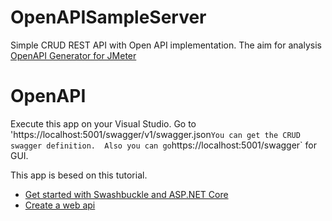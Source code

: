 # OpenAPISampleServer
Simple CRUD REST API with Open API implementation. The aim for analysis [OpenAPI Generator for JMeter](https://openapi-generator.tech/)

# OpenAPI 

Execute this app on your Visual Studio. 
Go to 'https://localhost:5001/swagger/v1/swagger.json` You can get the CRUD swagger definition. 
Also you can go `https://localhost:5001/swagger` for GUI. 

This app is besed on this tutorial. 

* [Get started with Swashbuckle and ASP.NET Core](https://docs.microsoft.com/en-us/aspnet/core/tutorials/getting-started-with-swashbuckle?view=aspnetcore-3.0&tabs=visual-studio)
* [Create a web api](https://docs.microsoft.com/en-us/aspnet/core/tutorials/first-web-api?view=aspnetcore-3.0&tabs=visual-studio)
